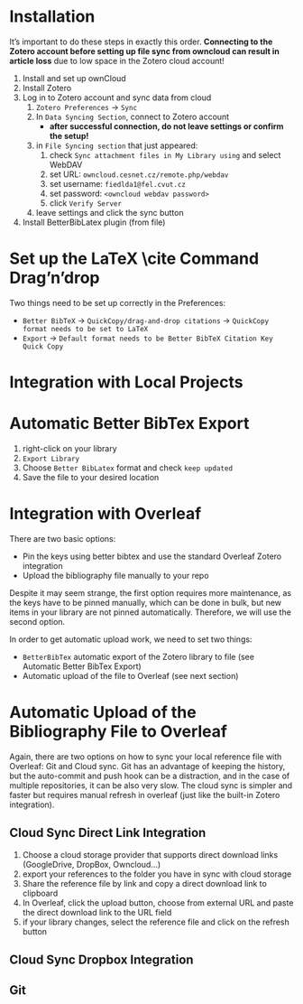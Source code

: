 # Installation
It’s important to do these steps in exactly this order. **Connecting to the Zotero account before setting up file sync from owncloud can result in article loss** due to low space in the Zotero cloud account!

1. Install and set up ownCloud
1. Install Zotero
1. Log in to Zotero account and sync data from cloud
    1. `Zotero Preferences` -> `Sync`
    1. In `Data Syncing Section`, connect to Zotero account
        - **after successful connection, do not leave settings or confirm the setup!**
    1. in `File Syncing section` that just appeared:
        1. check `Sync attachment files in My Library using` and select WebDAV 
        1. set URL: `owncloud.cesnet.cz/remote.php/webdav`
        1. set username: `fiedlda1@fel.cvut.cz`
        1. set password: `<owncloud webdav password>`
        1. click `Verify Server`
    1. leave settings and click the sync button
1. Install BetterBibLatex plugin (from file)


# Set up the LaTeX \cite Command Drag’n’drop
Two things need to be set up correctly in the Preferences:

- `Better BibTeX` -> `QuickCopy/drag-and-drop citations` -> `QuickCopy format needs to be set to LaTeX`
- `Export` -> `Default format needs to be Better BibTeX Citation Key Quick Copy`

# Integration with Local Projects

# Automatic Better BibTex Export

1. right-click on your library
1. `Export Library`
1. Choose `Better BibLatex` format and check `keep updated`
1. Save the file to your desired location

# Integration with Overleaf
There are two basic options:

- Pin the keys using better bibtex and use the standard Overleaf Zotero integration
- Upload the bibliography file manually to your repo

Despite it may seem strange, the first option requires more maintenance, as the keys have to be pinned manually, which can be done in bulk, but new items in your library are not pinned automatically. Therefore, we will use the second option.

In order to get automatic upload work, we need to set two things:

- `BetterBibTex` automatic export of the Zotero library to file (see Automatic Better BibTex Export)
- Automatic upload of the file to Overleaf (see next section)

# Automatic Upload of the Bibliography File to Overleaf
Again, there are two options on how to sync your local reference file with Overleaf: Git and Cloud sync. Git has an advantage of keeping the history, but the auto-commit and push hook can be a distraction, and in the case of multiple repositories, it can be also very slow. The cloud sync is simpler and faster but requires manual refresh in overleaf (just like the built-in Zotero integration).

## Cloud Sync Direct Link Integration

1. Choose a cloud storage provider that supports direct download links (GoogleDrive, DropBox, Owncloud…)
1. export your references to the folder you have in sync with cloud storage 
1. Share the reference file by link and copy a direct download link to clipboard
1. In Overleaf, click the upload button, choose from external URL and paste the direct download link to the URL field
1. if your library changes, select the reference file and click on the refresh button

## Cloud Sync Dropbox Integration

## Git


